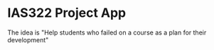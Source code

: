 # IAS322 Project App

The idea is "Help students who failed on a course as a plan for their development"
